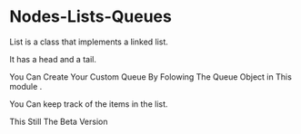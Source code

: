 # Nodes-Lists-Queues

List is a class that implements a linked list.

It has a head and a tail.


You Can Create Your Custom Queue By Folowing The Queue Object in This module .

You Can keep track of the items in the list.

This Still The Beta Version
